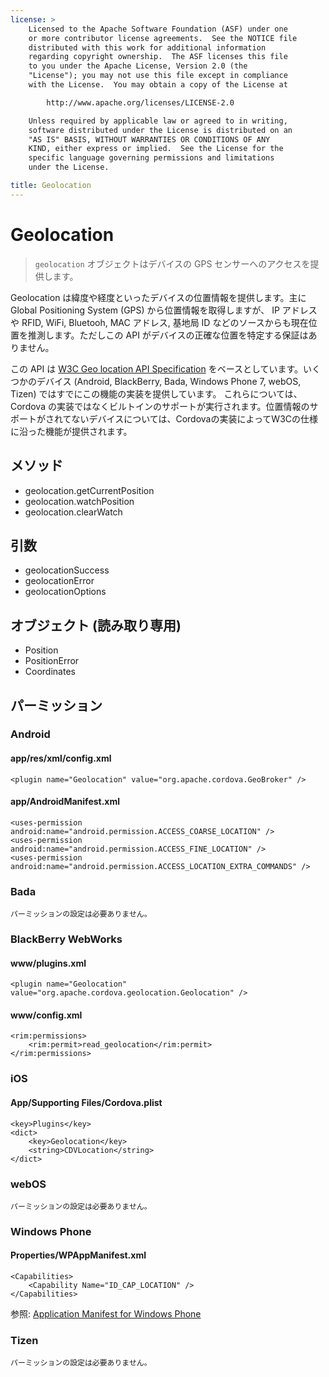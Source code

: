 ```yaml
---
license: >
    Licensed to the Apache Software Foundation (ASF) under one
    or more contributor license agreements.  See the NOTICE file
    distributed with this work for additional information
    regarding copyright ownership.  The ASF licenses this file
    to you under the Apache License, Version 2.0 (the
    "License"); you may not use this file except in compliance
    with the License.  You may obtain a copy of the License at

        http://www.apache.org/licenses/LICENSE-2.0

    Unless required by applicable law or agreed to in writing,
    software distributed under the License is distributed on an
    "AS IS" BASIS, WITHOUT WARRANTIES OR CONDITIONS OF ANY
    KIND, either express or implied.  See the License for the
    specific language governing permissions and limitations
    under the License.

title: Geolocation
---
```


Geolocation
===========

> `geolocation` オブジェクトはデバイスの GPS センサーへのアクセスを提供します。

Geolocation は緯度や経度といったデバイスの位置情報を提供します。主に Global Positioning System (GPS) から位置情報を取得しますが、 IP アドレスや RFID, WiFi, Bluetooh, MAC アドレス, 基地局 ID などのソースからも現在位置を推測します。ただしこの API がデバイスの正確な位置を特定する保証はありません。

この API は [W3C Geo location API Specification](http://dev.w3.org/geo/api/spec-source.html) をベースとしています。いくつかのデバイス (Android, BlackBerry, Bada, Windows Phone 7, webOS, Tizen) ではすでにこの機能の実装を提供しています。 これらについては、 Cordova の実装ではなくビルトインのサポートが実行されます。位置情報のサポートがされてないデバイスについては、Cordovaの実装によってW3Cの仕様に沿った機能が提供されます。

メソッド
-------

- geolocation.getCurrentPosition
- geolocation.watchPosition
- geolocation.clearWatch


引数
---------

- geolocationSuccess
- geolocationError
- geolocationOptions

オブジェクト (読み取り専用)
-------------------

- Position
- PositionError
- Coordinates

パーミッション
-----------

### Android

#### app/res/xml/config.xml

    <plugin name="Geolocation" value="org.apache.cordova.GeoBroker" />

#### app/AndroidManifest.xml

    <uses-permission android:name="android.permission.ACCESS_COARSE_LOCATION" />
    <uses-permission android:name="android.permission.ACCESS_FINE_LOCATION" />
    <uses-permission android:name="android.permission.ACCESS_LOCATION_EXTRA_COMMANDS" />

### Bada

    パーミッションの設定は必要ありません。

### BlackBerry WebWorks

#### www/plugins.xml

    <plugin name="Geolocation" value="org.apache.cordova.geolocation.Geolocation" />

#### www/config.xml

    <rim:permissions>
        <rim:permit>read_geolocation</rim:permit>
    </rim:permissions>

### iOS

#### App/Supporting Files/Cordova.plist

    <key>Plugins</key>
    <dict>
        <key>Geolocation</key>
        <string>CDVLocation</string>
    </dict>

### webOS

    パーミッションの設定は必要ありません。

### Windows Phone

#### Properties/WPAppManifest.xml

    <Capabilities>
        <Capability Name="ID_CAP_LOCATION" />
    </Capabilities>

参照: [Application Manifest for Windows Phone](http://msdn.microsoft.com/en-us/library/ff769509%28v=vs.92%29.aspx)

### Tizen

    パーミッションの設定は必要ありません。
